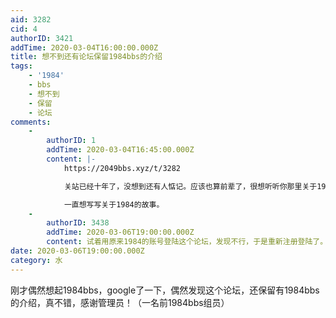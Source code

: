 ```yaml
---
aid: 3282
cid: 4
authorID: 3421
addTime: 2020-03-04T16:00:00.000Z
title: 想不到还有论坛保留1984bbs的介绍
tags:
    - '1984'
    - bbs
    - 想不到
    - 保留
    - 论坛
comments:
    -
        authorID: 1
        addTime: 2020-03-04T16:45:00.000Z
        content: |-
            https://2049bbs.xyz/t/3282

            关站已经十年了，没想到还有人惦记。应该也算前辈了，很想听听你那里关于1984bbs的故事。

            一直想写写关于1984的故事。
    -
        authorID: 3438
        addTime: 2020-03-06T19:00:00.000Z
        content: 试着用原来1984的账号登陆这个论坛，发现不行，于是重新注册登陆了。关站十年了 值得纪念
date: 2020-03-06T19:00:00.000Z
category: 水
---
```


刚才偶然想起1984bbs，google了一下，偶然发现这个论坛，还保留有1984bbs的介绍，真不错，感谢管理员！（一名前1984bbs组员）
